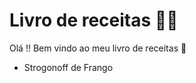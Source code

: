 # Livro de receitas :man_cook:



Olá !! Bem vindo ao meu livro de receitas :wave:

- Strogonoff de Frango 

  
